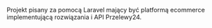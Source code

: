 Projekt pisany za pomocą Laravel mający być platformą ecommerce implementującą rozwiązania i API Przelewy24.
